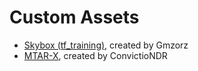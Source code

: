 # Custom Assets

- [Skybox (tf_training)](http://cfgfactory.com/downloads/show/4c754d938224d), created by Gmzorz
- [MTAR-X](http://cfgfactory.com/downloads/show/5a594394c914b), created by ConvictioNDR
